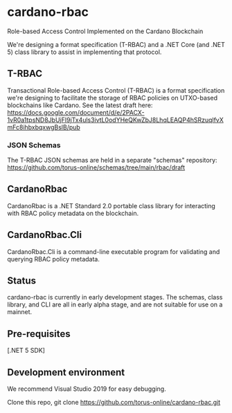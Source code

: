 # cardano-rbac
Role-based Access Control Implemented on the Cardano Blockchain

We're designing a format specification (T-RBAC) and a .NET Core (and .NET 5) class library to assist in implementing that protocol.

## T-RBAC
Transactional Role-based Access Control (T-RBAC) is a format specification we're designing to facilitate the storage of RBAC policies on UTXO-based blockchains like Cardano. See the latest draft here: https://docs.google.com/document/d/e/2PACX-1vR0a1tpsND8JbUjFI9jTx4uls3ivtL0odYHeQKwZbJ8LhqLEAQP4hSRzuqlfvXmFc8ihbxbqxwgBslB/pub

### JSON Schemas
The T-RBAC JSON schemas are held in a separate "schemas" repository: https://github.com/torus-online/schemas/tree/main/rbac/draft

## CardanoRbac
CardanoRbac is a .NET Standard 2.0 portable class library for interacting with RBAC policy metadata on the blockchain.

## CardanoRbac.Cli
CardanoRbac.Cli is a command-line executable program for validating and querying RBAC policy metadata.

## Status
cardano-rbac is currently in early development stages. The schemas, class library, and CLI are all in early alpha stage, and are not suitable for use on a mainnet.

## Pre-requisites
[.NET 5 SDK]

## Development environment

We recommend Visual Studio 2019 for easy debugging.

Clone this repo, git clone https://github.com/torus-online/cardano-rbac.git
